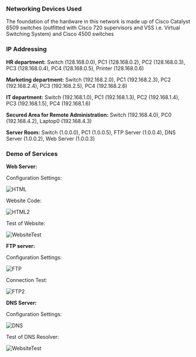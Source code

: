 ### **Networking Devices Used** 

The foundation of the hardware in this network is made up of Cisco Catalyst 6509 switches (outfitted with Cisco 720 supervisors and VSS i.e. Virtual Switching System) and Cisco 4500 switches 

### **IP Addressing** 

**HR department:** Switch (128.168.0.0), PC1 (128.168.0.2), PC2 (128.168.0.3), PC3 (128.168.0.4), PC4 (128.168.0.5), Printer (128.168.0.6) 

**Marketing department:** Switch (192.168.2.0), PC1 (192.168.2.3), PC2 (192.168.2.4), PC3 (192.168.2.5), PC4 (192.168.2.6) 

**IT department:** Switch (192.168.1.0), PC1 (192.168.1.3), PC2 (192.168.1.4), PC3 (192.168.1.5), PC4 (192.168.1.6) 

**Secured Area for Remote Administration:** Switch (192.168.4.0), PC0 (192.168.4.2), Laptop0 (192.168.4.3) 

**Server Room:** Switch (1.0.0.0), PC1 (1.0.0.5), FTP Server (1.0.0.4), DNS Server (1.0.0.2), Web Server (1.0.0.3) 

### **Demo of Services** 

 

**Web Server:** 

Configuration Settings: 


![HTML](https://github.com/skolesnik44/packet-tracer-project/assets/172089307/f601ead8-a917-4f84-a340-e7d4821623d9)





Website Code: 

![HTML2](https://github.com/skolesnik44/packet-tracer-project/assets/172089307/6e1d1bf4-cbc7-472e-a65b-8cfbf7b8eae7)



 

Test of Website: 

 
![WebsiteTest](https://github.com/skolesnik44/packet-tracer-project/assets/172089307/6f6fc8a0-7bff-4a77-96e0-a12d109428c6)





 

 

**FTP server:** 

Configuration Settings: 

 ![FTP](https://github.com/skolesnik44/packet-tracer-project/assets/172089307/413e24fb-51d2-444b-992c-258a72589109)






Connection Test: 

![FTP2](https://github.com/skolesnik44/packet-tracer-project/assets/172089307/be126074-a912-4c17-bced-8e34d026ae7d)


 

**DNS Server:** 

Configuration Settings: 

![DNS](https://github.com/skolesnik44/packet-tracer-project/assets/172089307/4186697e-01ef-4831-a6d8-923c811ed022)







Test of DNS Resolver: 

![WebsiteTest](https://github.com/skolesnik44/packet-tracer-project/assets/172089307/d518e145-35b2-4e8e-be4f-2cc92788d5d8)

 
